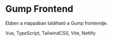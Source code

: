 # Gump Frontend

Ebben a mappában található a Gump frontendje.

Vue, TypeScript, TailwindCSS, Vite, Netlify

